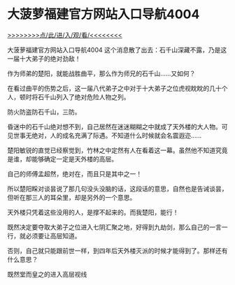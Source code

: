 # 大菠萝福建官方网站入口导航4004

<a href="https://8h9e.vip/">>>>>>>>>点/此/进/入/观/看/<<<<<<<<</a>

大菠萝福建官方网站入口导航4004
这个消息散了出去：石千山深藏不露，乃是这一届十大弟子的绝对劲敌！

作为师弟的楚阳，就能战胜曲平，那么作为师兄的石千山……又如何？

在看过曲平的伤势之后，这一届八代弟子之中对于十大弟子之位虎视眈眈的几十个人，顿时将石千山列入了绝对危险人物之列。

防火防盗防石千山，三防。

昏迷中的石千山绝对想不到，自己居然在迷迷糊糊之中就成了天外楼的大人物。可见世事无绝对，人的成名充满了际遇。不知道什么时候就会名震遐迩……

楚阳敏锐的直觉已经察觉到，竹林之中定然有人在看着这一幕。虽然他不知道究竟是谁，却能够确定一定是天外楼的高层。

自己的师傅孟超然，绝对在，而且只是其中之一！

所以楚阳睬对谈昙说了那几句没头没脑的话，这段话的意思，自然也是告诫谈昙，但听在那三人的耳朵里，却是另外的一个意思。

天外楼只凭着这些没用的人，是撑不起来的。而我楚阳，能行！

既然决定要夺取大弟子之位进入七阴汇聚之地，好得到九劫剑，那么自己的一言一行，就必须要让高层知道。

否则，自己就只能跟前世一样，到四年后天外楼灭派的时候才能得到了。那样还有什么意思？

既然堂而皇之的进入高层视线
